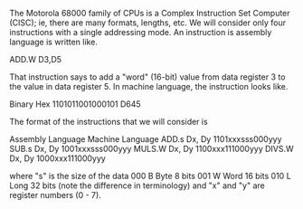 The Motorola 68000 family of CPUs is a Complex Instruction Set Computer (CISC); ie, there are many formats, lengths, etc. We will consider only four instructions with a single addressing mode. An instruction is assembly language is written like. 

ADD.W       D3,D5

That instruction says to add a "word" (16-bit) value from data register 3 to the value in data register 5. In machine language, the instruction looks like.


Binary                   Hex
1101011001000101         D645


The format of the instructions that we will consider is 

Assembly Language               Machine Language
ADD.s     Dx, Dy                1101xxxsss000yyy
SUB.s     Dx, Dy                1001xxxsss000yyy
MULS.W    Dx, Dy                1100xxx111000yyy
DIVS.W    Dx, Dy                1000xxx111000yyy

where "s" is the size of the data
  000 B      Byte      8 bits
  001 W      Word      16 bits
  010 L      Long      32 bits (note the difference in terminology) and "x" and "y" are register numbers (0 - 7).
